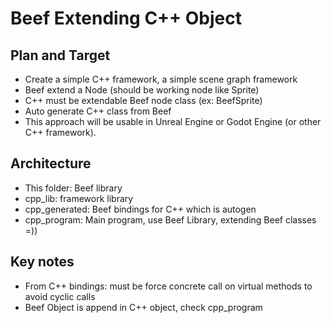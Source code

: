 # Beef Extending C++ Object

## Plan and Target
- Create a simple C++ framework, a simple scene graph framework
- Beef extend a Node (should be working node like Sprite)
- C++ must be extendable Beef node class (ex: BeefSprite)
- Auto generate C++ class from Beef
- This approach will be usable in Unreal Engine or Godot Engine (or other C++ framework).

## Architecture
- This folder: Beef library
- cpp_lib: framework library
- cpp_generated: Beef bindings for C++ which is autogen
- cpp_program: Main program, use Beef Library, extending Beef classes =))

## Key notes
- From C++ bindings: must be force concrete call on virtual methods to avoid cyclic calls
- Beef Object is append in C++ object, check cpp_program